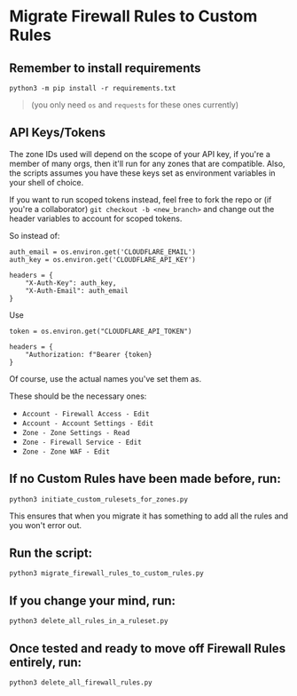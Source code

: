 # Migrate Firewall Rules to Custom Rules

## Remember to install requirements 
```python3 -m pip install -r requirements.txt```

> (you only need `os` and `requests` for these ones currently)

## API Keys/Tokens
The zone IDs used will depend on the scope of your API key, if you're a member of many orgs, then it'll run for any zones that are compatible. Also, the scripts assumes you have these keys set as environment variables in your shell of choice.

If you want to run scoped tokens instead, feel free to fork the repo or (if you're a collaborator) `git checkout -b <new_branch>` and change out the header variables to account for scoped tokens.

So instead of:

```
auth_email = os.environ.get('CLOUDFLARE_EMAIL')
auth_key = os.environ.get('CLOUDFLARE_API_KEY')

headers = {
    "X-Auth-Key": auth_key,
    "X-Auth-Email": auth_email
}
```

Use

```
token = os.environ.get("CLOUDFLARE_API_TOKEN")

headers = {
    "Authorization: f"Bearer {token}
}
```

Of course, use the actual names you've set them as.

These should be the necessary ones:
- `Account - Firewall Access - Edit`
- `Account - Account Settings - Edit`
- `Zone - Zone Settings - Read`
- `Zone - Firewall Service - Edit`
- `Zone - Zone WAF - Edit`

## If no Custom Rules have been made before, run:
```python3 initiate_custom_rulesets_for_zones.py``` 

This ensures that when you migrate it has something to add all the rules and you won't error out.

## Run the script:
```python3 migrate_firewall_rules_to_custom_rules.py```

## If you change your mind, run:
```python3 delete_all_rules_in_a_ruleset.py```

## Once tested and ready to move off Firewall Rules entirely, run:
```python3 delete_all_firewall_rules.py```
